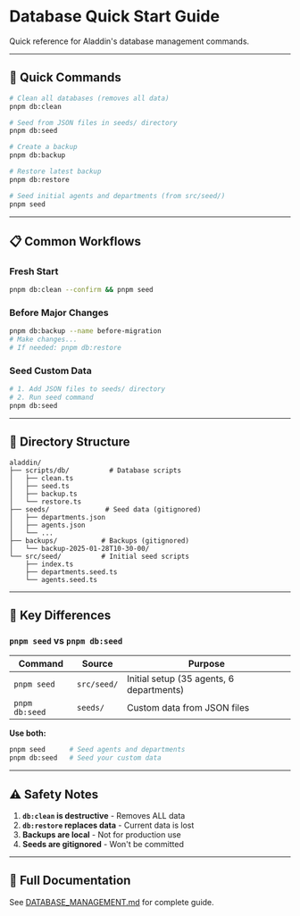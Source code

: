 # Database Quick Start Guide

Quick reference for Aladdin's database management commands.

---

## 🚀 Quick Commands

```bash
# Clean all databases (removes all data)
pnpm db:clean

# Seed from JSON files in seeds/ directory
pnpm db:seed

# Create a backup
pnpm db:backup

# Restore latest backup
pnpm db:restore

# Seed initial agents and departments (from src/seed/)
pnpm seed
```

---

## 📋 Common Workflows

### Fresh Start
```bash
pnpm db:clean --confirm && pnpm seed
```

### Before Major Changes
```bash
pnpm db:backup --name before-migration
# Make changes...
# If needed: pnpm db:restore
```

### Seed Custom Data
```bash
# 1. Add JSON files to seeds/ directory
# 2. Run seed command
pnpm db:seed
```

---

## 📁 Directory Structure

```
aladdin/
├── scripts/db/          # Database scripts
│   ├── clean.ts
│   ├── seed.ts
│   ├── backup.ts
│   └── restore.ts
├── seeds/              # Seed data (gitignored)
│   ├── departments.json
│   ├── agents.json
│   └── ...
├── backups/           # Backups (gitignored)
│   └── backup-2025-01-28T10-30-00/
└── src/seed/          # Initial seed scripts
    ├── index.ts
    ├── departments.seed.ts
    └── agents.seed.ts
```

---

## 🔑 Key Differences

### `pnpm seed` vs `pnpm db:seed`

| Command | Source | Purpose |
|---------|--------|---------|
| `pnpm seed` | `src/seed/` | Initial setup (35 agents, 6 departments) |
| `pnpm db:seed` | `seeds/` | Custom data from JSON files |

**Use both:**
```bash
pnpm seed      # Seed agents and departments
pnpm db:seed   # Seed your custom data
```

---

## ⚠️ Safety Notes

1. **`db:clean` is destructive** - Removes ALL data
2. **`db:restore` replaces data** - Current data is lost
3. **Backups are local** - Not for production use
4. **Seeds are gitignored** - Won't be committed

---

## 📖 Full Documentation

See [DATABASE_MANAGEMENT.md](./DATABASE_MANAGEMENT.md) for complete guide.

